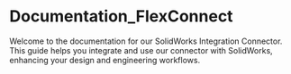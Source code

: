 # Documentation_FlexConnect
Welcome to the documentation for our SolidWorks Integration Connector. This guide helps you integrate and use our connector with SolidWorks, enhancing your design and engineering workflows.

